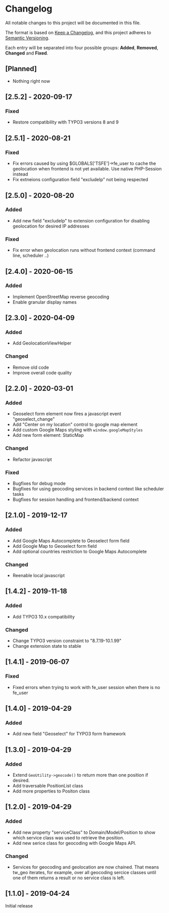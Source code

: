 # Changelog
All notable changes to this project will be documented in this file.

The format is based on [Keep a Changelog](https://keepachangelog.com/en/1.0.0/),
and this project adheres to [Semantic Versioning](https://semver.org/spec/v2.0.0.html).

Each entry will be separated into four possible groups: **Added**, **Removed**, **Changed** and **Fixed**.

## [Planned]
- Nothing right now

## [2.5.2] - 2020-09-17
### Fixed
- Restore compatibility with TYPO3 versions 8 and 9

## [2.5.1] - 2020-08-21
### Fixed
- Fix errors caused by using $GLOBALS['TSFE']->fe_user to cache the geolocation when frontend is not yet available. Use native PHP-Session instead
- Fix extneions configuration field "excludeIp" not being respected 

## [2.5.0] - 2020-08-20
### Added
- Add new field "excludeIp" to extension configuration for disabling geolocation for desired IP addresses
### Fixed
- Fix error when geolocation runs without frontend context (command line, scheduler ..)


## [2.4.0] - 2020-06-15
### Added
- Implement OpenStreetMap reverse geocoding
- Enable granular display names

## [2.3.0] - 2020-04-09
### Added
- Add GeolocationViewHelper
### Changed
- Remove old code
- Improve overall code quality


## [2.2.0] - 2020-03-01
### Added
- Geoselect form element now fires a javascript event "geoselect_change"
- Add "Center on my location" control to google map element
- Add custom Google Maps styling with `window.googleMapStyles`
- Add new form element: StaticMap
### Changed
- Refactor javascript
### Fixed
- Bugfixes for debug mode
- Bugfixes for using geocoding services in backend context like scheduler tasks
- Bugfixes for session handling and frontend/backend context 

## [2.1.0] - 2019-12-17
### Added
- Add Google Maps Autocomplete to Geoselect form field
- Add Google Map to Geoselect form field
- Add optional countries restriction to Google Maps Autocomplete
### Changed
- Reenable local javascript

## [1.4.2] - 2019-11-18
### Added
- Add TYPO3 10.x compatibility
### Changed
- Change TYPO3 version constraint to "8.7.19-10.1.99"
- Change extension state to stable

## [1.4.1] - 2019-06-07
### Fixed
- Fixed errors when trying to work with fe_user session when there is no fe_user

## [1.4.0] - 2019-04-29
### Added
- Add new field "Geoselect" for TYPO3 form framework

## [1.3.0] - 2019-04-29
### Added
- Extend `GeoUtility->geocode()` to return more than one position if desired.
- Add traversable PositionList class
- Add more properties to Positon class

## [1.2.0] - 2019-04-29
### Added
- Add new property "serviceClass" to Domain/Model/Position to show which service class was used to retrieve the position.
- Add new serice class for geocoding with Google Maps API.
### Changed
- Services for geocoding and geolocation are now chained. That means tw_geo iterates, for example, over all geocoding sercice classes until one of them returns a result or no service class is left.  

## [1.1.0] - 2019-04-24
Initial release 

